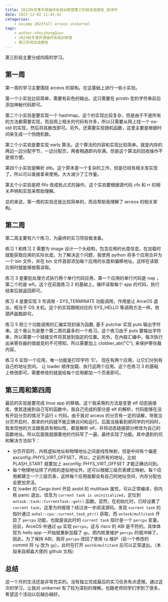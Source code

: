 ```yaml
---
title: 2023秋冬季开源操作系统训练营第三阶段总结报告_邱沛中
date: 2023-12-02 11:41:41
categories:
    - oscamp 2023fall arceos unikernel
tags:
    - author:<PeizhongQiu>
    - 2023秋冬季开源操作系统训练营
    - 第三阶段总结报告
---
```

第三阶段主要分成四周的学习。
## 第一周
第一周的学习主要围绕 arceos 的架构。在这基础上进行一些小实验。

第一个小实验比较简单，需要有彩色的输出。这只需要在 println 宏的字符串前后添加神秘代码即可。

第二个小实验是要实现一个 hashmap。这个的实现比较复杂，但是由于不是所有的方法都需要实现，而且网上相关的代码有许多，所以只需要从网上找一个 no-std 的实现，然后将其删改即可。另外，还需要实现随机函数，这里主要是根据时间来生成一个伪随机数。

第三个小实验是要实现 early 算法。这个算法的内容和实现比较简单。就是内存的两边一边分配字节，一边分配页，两者相遇即内存满。但是这个算法的回收操作不是很方便。

第四个小实验是解析 dtb。这个原本是一个复杂的工作，但是已经有相关库实现了。所以可以直接拿来使用。大大减少了工作量。

第五个小实验是把 fifo 改成抢占式的操作。这个实验要根据源代码 cfs 和 rr 的相关声明和实现来帮助理解。

总的来说，第一周的实验还是比较简单的，而且帮助我理解了 arceos 的相关架构。

## 第二周
第二周主要有六个练习，为最终的实习项目做准备。

练习 1 和练习 2 需要为 image 设计一个头结构，包含应用的长度信息，在加载时就能获取应用的实际长度。为了解决这个问题，我使用 python 将多个应用合并为一个 bin 文件，并在 bin 文件首部添加每个应用的长度和偏移地址。这样在读取应用时就能够按需读取。

练习 3 是要批处理方式执行两个单行代码应用，第一个应用的单行代码是 nop ，第二个的是 wfi。这个在前面练习 2 的基础上，循环读取每个 app 的代码，执行结束后就返回即可。

练习 4 是要实现 3 号调用 - SYS_TERMINATE 功能调用，作用是让 ArceOS 退出，相当于 OS 关机。这个的实现跟相对应的 SYS_HELLO 等调用方法一样。依葫芦画瓢即可。

练习 5 把三个功能调用的汇编实现封装为函数, 基于 putchar 实现 puts 输出字符串。这个我认为是整个第二周坑最多的一个练习。这个练习由于 puts 要输出字符串，所以需要一个链接文件将其放到指定的位置。另外，在內联汇编中，每次执行出来寄存器的值就变的不可预知，所以需要加上 clobber_abi("C"), 来保护寄存器内容。

练习 6 实现一个应用，唯一功能是打印字符 ‘D’。 现在有两个应用，让它们分别有自己的地址空间。 让 loader 顺序加载、执行这两个应用。这个在练习 3 的基础上修改即可。需要修改的就是给每个应用都加一个页表即可。

## 第三周和第四周
最后的实验是要完成 linux app 的移植。这个我采用的方法是变更 elf 动态链接库，使其连接到自己写的函数中。我自己完成的部分是 elf 的解析，代码能够在没有开启分页的情况下运行 c 代码。由于我对 arceos 的分页有一定的误解，导致当分页开启时，原来的代码就不能正确访问和运行。后面当我看到郝同学的代码时，我发现他的方法跟我具有相似性，都是解析 elf，并将动态链接部分修改为自己的函数地址。所以后面我就跟着他的代码写了一遍，最终实现了功能。其中遇到的坑和解决方法如下：
- 分页开启时，内核虚拟地址和物理地址之间是线性映射，但是中间有个偏差 axconfig::PHYS_VIRT_OFFSET，所以，之前所有的地址，比如 PLASH_START 就要加上 axconfig::PHYS_VIRT_OFFSET 才能正确访问到。
- 每个物理地址除了内核的虚拟地址外，还可以根据三级页表建立映射。每个应用都建立一个三级页表，这样每个应用就都会有自己的地址空间，内存分配也会更加灵活。
- 在 loader 的 Cargo.toml 开启 axstd 的 multitask 属性，可以正常编译，但内核 panic 退出，信息为 `current task is uninitialized`，定位到 `axtask::task::CurrentTask::get()` 函数。显然，在初始化时，已经设置了 `current task`，这里为何报错？经过进一步阅读源码，发现 `current task` 的指针通过 `axhal::cpu::current_task_ptr()` 获取，而 `axtask/multitask` 开启了 `percpu` 功能，也就是说此时的 `current task` 指针是一个 `percpu` 变量。目前，ArceOS 中通过 `gp` 实现 `percpu`，这与 riscv 的 ABI 是不符的。具体体现为 hello app 一开始就重新加载了 `gp`，把内核里维护 `percpu` 的值冲掉了。因此，为了保持 ABI，我将 `percpu` 改回了使用 `tp` 维护（前一个修改的 commit 将 `tp` 改为 `gp`）。此时在打开 `axstd/multitask` 后可以正常退出。（本段来自郝淼大佬的 github 文档）

## 总结
这一个月的生活还是非常充实的。没有独立完成最后的实习任务有点遗憾。通过这次的学习，让我对 unikernel 有了较为深刻的理解。也跟老师同学们学到了很多。希望这个活动以后越办越好。